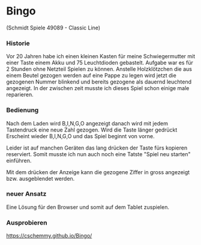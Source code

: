# Bingo
(Schmidt Spiele 49089 - Classic Line)

### Historie

Vor 20 Jahren habe ich einen kleinen Kasten für meine Schwiegermutter mit einer Taste einem Akku und 75 Leuchtdioden gebastelt. Aufgabe war es für 2 Stunden ohne Netzteil Spielen zu können. 
Anstelle Holzklötzchen die aus einem Beutel gezogen werden auf eine Pappe zu legen wird jetzt die gezogenen Nummer blinkend und bereits gezogene als dauernd leuchtend angezeigt.
In der zwischen zeit musste ich dieses Spiel schon einige male reparieren.

### Bedienung

Nach dem Laden wird B,I,N,G,O angezeigt danach wird mit jedem Tastendruck eine neue Zahl gezogen. Wird die Taste länger gedrückt Erscheint wieder B,I,N,G,O und das Spiel beginnt von vorne.


Leider ist auf manchen Geräten das lang drücken der Taste fürs kopieren reserviert. Somit musste ich nun auch noch eine Tatste "Spiel neu starten" einführen.


Mit dem drücken der Anzeige kann die gezogene Ziffer in gross angezeigt bzw. ausgeblendet werden.

### neuer Ansatz

Eine Lösung für den Browser und somit auf dem Tablet zuspielen.

### Ausprobieren

https://cschemmy.github.io/Bingo/

